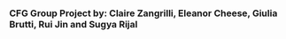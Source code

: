 ### CFG Group Project by: Claire Zangrilli, Eleanor Cheese, Giulia Brutti, Rui Jin and Sugya Rijal

